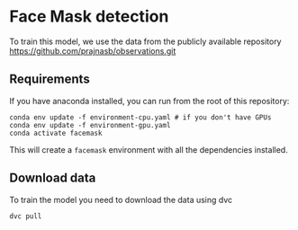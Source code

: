 # Face Mask detection

To train this model, we use the data from the publicly available repository https://github.com/prajnasb/observations.git

## Requirements

If you have anaconda installed, you can run from the root of this repository:

    conda env update -f environment-cpu.yaml # if you don't have GPUs
    conda env update -f environment-gpu.yaml
    conda activate facemask

This will create a `facemask` environment with all the dependencies installed.

## Download data

To train the model you need to download the data using dvc

    dvc pull
